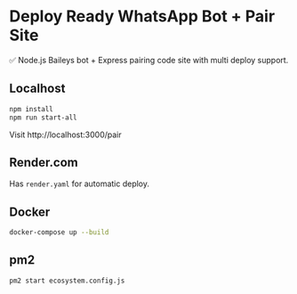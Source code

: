 
# Deploy Ready WhatsApp Bot + Pair Site

✅ Node.js Baileys bot + Express pairing code site with multi deploy support.

## Localhost
```bash
npm install
npm run start-all
```
Visit http://localhost:3000/pair

## Render.com
Has `render.yaml` for automatic deploy.

## Docker
```bash
docker-compose up --build
```

## pm2
```bash
pm2 start ecosystem.config.js
```
